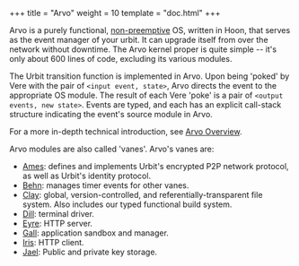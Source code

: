 +++
title = "Arvo"
weight = 10
template = "doc.html"
+++

Arvo is a purely functional,
[non-preemptive](https://en.wikipedia.org/wiki/Cooperative_multitasking) OS,
written in Hoon, that serves as the event manager of your urbit. It can upgrade
itself from over the network without downtime. The Arvo kernel proper is quite
simple -- it's only about 600 lines of code, excluding its various modules.

The Urbit transition function is implemented in Arvo. Upon being 'poked' by Vere
with the pair of `<input event, state>`, Arvo directs the event to the
appropriate OS module. The result of each Vere 'poke' is a pair of `<output
events, new state>`. Events are typed, and each has an explicit call-stack
structure indicating the event's source module in Arvo.

For a more in-depth technical introduction, see [Arvo Overview](@/docs/arvo/overview.md).

Arvo modules are also called 'vanes'.  Arvo's vanes are:

- [Ames](@/docs/arvo/ames/ames.md): defines and implements Urbit's encrypted P2P network protocol, as well
  as Urbit's identity protocol.
- [Behn](@/docs/arvo/behn/behn.md): manages timer events for other vanes.
- [Clay](@/docs/arvo/clay/clay.md): global, version-controlled, and referentially-transparent file system.
  Also includes our typed functional build system.
- [Dill](@/docs/arvo/dill/dill.md): terminal driver.
- [Eyre](@/docs/arvo/eyre/eyre.md): HTTP server.
- [Gall](@/docs/userspace/gall/gall.md): application sandbox and manager.
- [Iris](@/docs/arvo/iris/iris-api.md): HTTP client.
- [Jael](@/docs/arvo/jael/jael.md): Public and private key storage.

